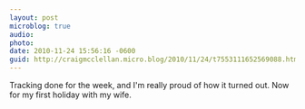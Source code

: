 ```yaml
---
layout: post
microblog: true
audio: 
photo: 
date: 2010-11-24 15:56:16 -0600
guid: http://craigmcclellan.micro.blog/2010/11/24/t7553111652569088.html
---
```

Tracking done for the week, and I'm really proud of how it turned out. Now for my first holiday with my wife.
